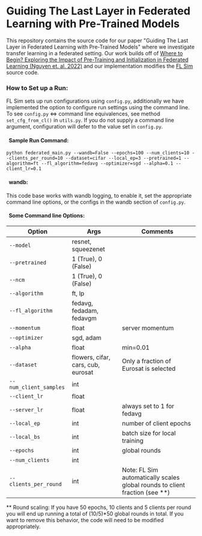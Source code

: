 
# Guiding The Last Layer in Federated Learning with Pre-Trained Models

This repository contains the source code for our paper "Guiding The Last Layer in Federated Learning with Pre-Trained Models"
where we investigate transfer learning in a federated setting. Our work builds off of 
[Where to Begin? Exploring the Impact of Pre-Training and Initialization in Federated Learning (Nguyen et. al. 2022)](https://arxiv.org/abs/2206.15387)
and our implementation modifies the [FL Sim](https://github.com/facebookresearch/FLSim) source code. 

### How to Set up a Run:
FL Sim sets up run configurations using `config.py`, additionally we have implemented the option to configure run settings
using the command line. To see `config.py` <=> command line equivalences, see method `set_cfg_from_cl()` in `utils.py`.
 If you do not supply a command line argument, configuration will defer to the value set in `config.py`.

#### &nbsp;&nbsp;Sample Run Command:
`python federated_main.py --wandb=False --epochs=100 --num_clients=10 --clients_per_round=10 --dataset=cifar --local_ep=3
--pretrained=1 --algorithm=ft --fl_algorithm=fedavg --optimizer=sgd --alpha=0.1 --client_lr=0.1`

#### &nbsp;&nbsp;wandb:
This code base works with wandb logging, to enable it, set the appropriate command line options, or the configs in the 
wandb section of `config.py`.

#### &nbsp;&nbsp;Some Command line Options:
|Option                |Args                              |Comments                              |
|----------------------|----------------------------------|--------------------------------------|
| `--model`            |resnet, squeezenet                |                                      |
|`--pretrained`        |1 (True), 0 (False)               |                                      |
|`--ncm`               |1 (True), 0 (False)               |                                      |
|`--algorithm`         |ft, lp                            |                                      |
|`--fl_algorithm`      |fedavg, fedadam, fedavgm          |                                      |
|`--momentum`          |float                             |server momentum                       |
|`--optimizer`         |sgd, adam                         |                                      |
|`--alpha`             |float                             | min=0.01                             |
|`--dataset`           |flowers, cifar, cars, cub, eurosat|Only a fraction of Eurosat is selected|
|`--num_client_samples`|int                               |                                      |
|`--client_lr`         |float                             |                                      |
|`--server_lr`         |float                             |always set to 1 for fedavg            |
|`--local_ep`          |int                               |number of client epochs               |
|`--local_bs`          |int                               |batch size for local training         |
|`--epochs`            |int                               |global rounds                         |
|`--num_clients`       |int                               |                                      |
|`--clients_per_round` |int                               |Note: FL Sim automatically scales global rounds to client fraction (see **)|
** Round scaling: If you have 50 epochs, 10 clients and 5 clients per round you will end up running a total of (10/5)*50 
global rounds in total. If you want to remove this behavior, the code will need to be modified appropriately.  

